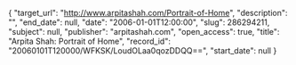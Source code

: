 {
  "target_url": "http://www.arpitashah.com/Portrait-of-Home", 
  "description": "", 
  "end_date": null, 
  "date": "2006-01-01T12:00:00", 
  "slug": 286294211, 
  "subject": null, 
  "publisher": "arpitashah.com", 
  "open_access": true, 
  "title": "Arpita Shah: Portrait of Home", 
  "record_id": "20060101T120000/WFKSK/LoudOLaa0qozDDQQ==", 
  "start_date": null
}

